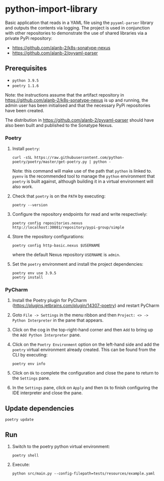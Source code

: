 # python-import-library

Basic application that reads in a YAML file using the `pyyaml-parser` library and outputs the contents via logging.  The 
project is used in conjunction with other repositories to demonstrate the use of shared libraries via a private PyPi 
repository: 

* https://github.com/alanb-2/k8s-sonatype-nexus
* https://github.com/alanb-2/pyyaml-parser

## Prerequisites

* `python 3.9.5`
* `poetry 1.1.6`

Note: the instructions assume that the artifact repository in https://github.com/alanb-2/k8s-sonatype-nexus is up and running,
the admin user has been initialised and that the necessary PyPi repositories have been created.

The distribution in https://github.com/alanb-2/pyyaml-parser should have also been built and published to the Sonatype Nexus. 

### Poetry

1.  Install `poetry`:
    ```shell
    curl -sSL https://raw.githubusercontent.com/python-poetry/poetry/master/get-poetry.py | python - 
    ```
    Note: this command will make use of the path that `python` is linked to.  `pyenv` is the recommended tool to manage
    the `python` environment that `poetry` is built against, although building it in a virtual environment will also work.

2.  Check that `poetry` is on the `PATH` by executing:
    ```shell
    poetry --version
    ```

3.  Configure the repository endpoints for read and write respectively:
    ```shell
    poetry config repositories.nexus http://localhost:30081/repository/pypi-group/simple
    ```

4.  Store the repository configurations:
    ```shell
    poetry config http-basic.nexus $USERNAME
    ```
    where the default Nexus repository `USERNAME` is `admin`.

5.  Set the `poetry` environment and install the project dependencies:
    ```shell
    poetry env use 3.9.5
    poetry install
    ```

### PyCharm

1.  Install the Poetry plugin for PyCharm (https://plugins.jetbrains.com/plugin/14307-poetry) and restart PyCharm

2.  Goto `File -> Settings` in the menu ribbon and then `Project: <> -> Python Interpreter` in the pane that appears.

3.  Click on the cog in the top-right-hand corner and then `Add` to bring up the `Add Python Interpreter` pane.

4.  Click on the `Poetry Environment` option on the left-hand side and add the `poetry` virtual environment already created.
    This can be found from the CLI by executing:
    ```shell
    poetry env info
    ```
    
5.  Click on `Ok` to complete the configuration and close the pane to return to the `Settings` pane.
6.  In the `Settings` pane, click on `Apply` and then `Ok` to finish configuring the IDE interpreter and close the pane.

## Update dependencies

```shell
poetry update
```

## Run

1.  Switch to the poetry python virtual environment:
    ```shell
    poetry shell
    ```

2. Execute:
    ```shell
    python src/main.py --config-filepath=tests/resources/example.yaml
    ```